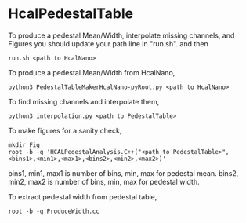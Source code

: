 # HcalPedestalTable
To produce a pedestal Mean/Width, interpolate missing channels, and Figures
you should update your path line in "run.sh". and then
```
run.sh <path to HcalNano>
```



To produce a pedestal Mean/Width from HcalNano,
```
python3 PedestalTableMakerHcalNano-pyRoot.py <path to HcalNano>
```

To find missing channels and interpolate them,
```
python3 interpolation.py <path to PedestalTable>
```

To make figures for a sanity check,
```
mkdir Fig
root -b -q 'HCALPedestalAnalysis.C++("<path to PedestalTable>", <bins1>,<min1>,<max1>,<bins2>,<min2>,<max2>)'
```
bins1, min1, max1 is number of bins, min, max for pedestal mean.
bins2, min2, max2 is number of bins, min, max for pedestal width.

To extract pedestal width from pedestal table,
```
root -b -q ProduceWidth.cc
```

